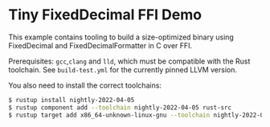# Tiny FixedDecimal FFI Demo

This example contains tooling to build a size-optimized binary using FixedDecimal and FixedDecimalFormatter in C over FFI.

Prerequisites: `gcc`,`clang` and `lld`, which must be compatible with the Rust toolchain. See `build-test.yml` for the currently pinned LLVM version.

You also need to install the correct toolchains:

```bash
$ rustup install nightly-2022-04-05
$ rustup component add --toolchain nightly-2022-04-05 rust-src
$ rustup target add x86_64-unknown-linux-gnu --toolchain nightly-2022-04-05
```

